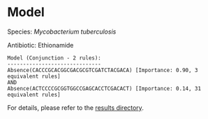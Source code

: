 
# Model

Species: *Mycobacterium tuberculosis*

Antibiotic: Ethionamide

```
Model (Conjunction - 2 rules):
------------------------------
Absence(CACCCGCACGGCGACGCGTCGATCTACGACA) [Importance: 0.90, 3 equivalent rules]
AND
Absence(ACTCCCCGCGGTGGCCGAGCACCTCGACACT) [Importance: 0.14, 31 equivalent rules]

```

For details, please refer to the [results directory](../../../../../results/scm_b/mycobacterium%20tuberculosis/ethionamide/repeat_2/).

